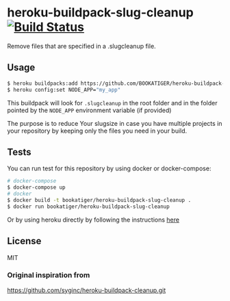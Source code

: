 # heroku-buildpack-slug-cleanup [![Build Status](https://travis-ci.org/BOOKATIGER/heroku-buildpack-slug-cleanup.svg?branch=master)](https://travis-ci.org/BOOKATIGER/heroku-buildpack-slug-cleanup)

Remove files that are specified in a .slugcleanup file.

## Usage

```bash
$ heroku buildpacks:add https://github.com/BOOKATIGER/heroku-buildpack-slug-cleanup
$ heroku config:set NODE_APP="my_app"
```

This buildpack will look for `.slugcleanup` in the root folder and in the folder pointed by the `NODE_APP` environment variable (if provided)

The purpose is to reduce Your slugsize in case you have multiple projects in your repository by keeping only the files you need in your build.

## Tests

You can run test for this repository by using docker or docker-compose:
```bash
# docker-compose
$ docker-compose up
# docker
$ docker build -t bookatiger/heroku-buildpack-slug-cleanup .
$ docker run bookatiger/heroku-buildpack-slug-cleanup
```

Or by using heroku directly by following the instructions [here](https://github.com/heroku/heroku-buildpack-testrunner#running-buildpack-tests-on-heroku)

## License

MIT

### Original inspiration from
https://github.com/syginc/heroku-buildpack-cleanup.git
